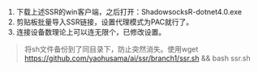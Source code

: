 1. 下载上述SSR的win客户端，之后打开：ShadowsocksR-dotnet4.0.exe
2. 剪贴板批量导入SSR链接，设置代理模式为PAC就行了。
3. 连接设备数理论上可以连无限个，已修改设置。
> 将sh文件备份到了同目录下，防止突然消失。使用wget https://github.com/yaohusama/ai/ssr/branch1/ssr.sh && bash ssr.sh